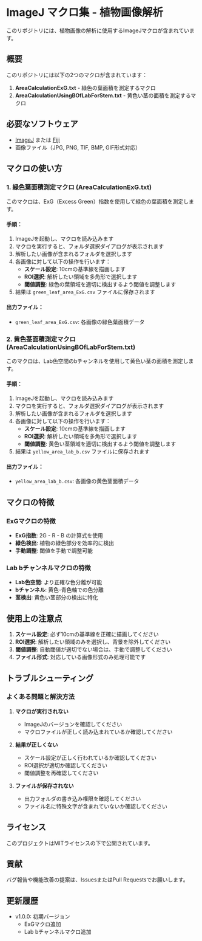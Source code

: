 # ImageJ マクロ集 - 植物画像解析

このリポジトリには、植物画像の解析に使用するImageJマクロが含まれています。

## 概要

このリポジトリには以下の2つのマクロが含まれています：

1. **AreaCalculationExG.txt** - 緑色の葉面積を測定するマクロ
2. **AreaCalculationUsingBOfLabForStem.txt** - 黄色い茎の面積を測定するマクロ

## 必要なソフトウェア

- [ImageJ](https://imagej.nih.gov/ij/) または [Fiji](https://fiji.sc/)
- 画像ファイル（JPG, PNG, TIF, BMP, GIF形式対応）

## マクロの使い方

### 1. 緑色葉面積測定マクロ (AreaCalculationExG.txt)

このマクロは、ExG（Excess Green）指数を使用して緑色の葉面積を測定します。

#### 手順：

1. ImageJを起動し、マクロを読み込みます
2. マクロを実行すると、フォルダ選択ダイアログが表示されます
3. 解析したい画像が含まれるフォルダを選択します
4. 各画像に対して以下の操作を行います：
   - **スケール設定**: 10cmの基準線を描画します
   - **ROI選択**: 解析したい領域を多角形で選択します
   - **閾値調整**: 緑色の葉領域を適切に検出するよう閾値を調整します
5. 結果は `green_leaf_area_ExG.csv` ファイルに保存されます

#### 出力ファイル：
- `green_leaf_area_ExG.csv`: 各画像の緑色葉面積データ

### 2. 黄色茎面積測定マクロ (AreaCalculationUsingBOfLabForStem.txt)

このマクロは、Lab色空間のbチャンネルを使用して黄色い茎の面積を測定します。

#### 手順：

1. ImageJを起動し、マクロを読み込みます
2. マクロを実行すると、フォルダ選択ダイアログが表示されます
3. 解析したい画像が含まれるフォルダを選択します
4. 各画像に対して以下の操作を行います：
   - **スケール設定**: 10cmの基準線を描画します
   - **ROI選択**: 解析したい領域を多角形で選択します
   - **閾値調整**: 黄色い茎領域を適切に検出するよう閾値を調整します
5. 結果は `yellow_area_lab_b.csv` ファイルに保存されます

#### 出力ファイル：
- `yellow_area_lab_b.csv`: 各画像の黄色茎面積データ

## マクロの特徴

### ExGマクロの特徴
- **ExG指数**: 2G - R - B の計算式を使用
- **緑色検出**: 植物の緑色部分を効率的に検出
- **手動調整**: 閾値を手動で調整可能

### Lab bチャンネルマクロの特徴
- **Lab色空間**: より正確な色分離が可能
- **bチャンネル**: 黄色-青色軸での色分離
- **茎検出**: 黄色い茎部分の検出に特化

## 使用上の注意点

1. **スケール設定**: 必ず10cmの基準線を正確に描画してください
2. **ROI選択**: 解析したい領域のみを選択し、背景を除外してください
3. **閾値調整**: 自動閾値が適切でない場合は、手動で調整してください
4. **ファイル形式**: 対応している画像形式のみ処理可能です

## トラブルシューティング

### よくある問題と解決方法

1. **マクロが実行されない**
   - ImageJのバージョンを確認してください
   - マクロファイルが正しく読み込まれているか確認してください

2. **結果が正しくない**
   - スケール設定が正しく行われているか確認してください
   - ROI選択が適切か確認してください
   - 閾値調整を再確認してください

3. **ファイルが保存されない**
   - 出力フォルダの書き込み権限を確認してください
   - ファイル名に特殊文字が含まれていないか確認してください

## ライセンス

このプロジェクトはMITライセンスの下で公開されています。

## 貢献

バグ報告や機能改善の提案は、IssuesまたはPull Requestsでお願いします。

## 更新履歴

- v1.0.0: 初期バージョン
  - ExGマクロ追加
  - Lab bチャンネルマクロ追加
